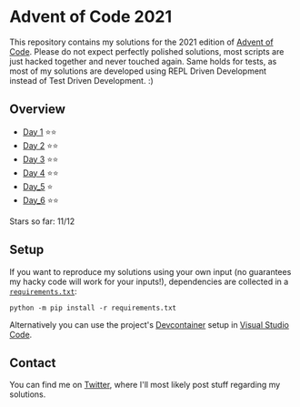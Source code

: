 # Advent of Code 2021

This repository contains my solutions for the 2021 edition of [Advent of Code](https://adventofcode.com/2021). Please do not expect perfectly polished solutions, most scripts are just hacked together and never touched again. Same holds for tests, as most of my solutions are developed using REPL Driven Development instead of Test Driven Development. :)

## Overview

- [Day 1](./day1) ⭐⭐
- [Day 2](./day2) ⭐⭐
- [Day 3](./day3) ⭐⭐
- [Day 4](./day4) ⭐⭐
- [Day_5](./day5) ⭐
- [Day_6](./day6) ⭐⭐

Stars so far: 11/12

## Setup

If you want to reproduce my solutions using your own input (no guarantees my hacky code will work for your inputs!), dependencies are collected in a [`requirements.txt`](./requirements.txt):

```shell
python -m pip install -r requirements.txt
```

Alternatively you can use the project's [Devcontainer](./.devcontainer) setup in [Visual Studio Code](https://code.visualstudio.com/docs/remote/containers).

## Contact

You can find me on [Twitter](https://twitter.com/shimst3r), where I'll most likely post stuff regarding my solutions.
